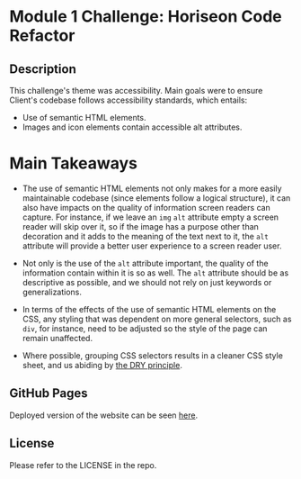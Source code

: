 # Module 1 Challenge: Horiseon Code Refactor

## Description

This challenge's theme was accessibility. Main goals were to ensure Client's codebase follows accessibility standards, which entails:

- Use of semantic HTML elements.
- Images and icon elements contain accessible alt attributes.

# Main Takeaways

- The use of semantic HTML elements not only makes for a more easily maintainable codebase (since elements follow a logical structure), it can also have impacts on the quality of information screen readers can capture. For instance, if we leave an `img` `alt` attribute empty a screen reader will skip over it, so if the image has a purpose other than decoration and it adds to the meaning of the text next to it, the `alt` attribute will provide a better user experience to a screen reader user.

- Not only is the use of the `alt` attribute important, the quality of the information contain within it is so as well. The `alt` attribute should be as descriptive as possible, and we should not rely on just keywords or generalizations.

- In terms of the effects of the use of semantic HTML elements on the CSS, any styling that was dependent on more general selectors, such as `div`, for instance, need to be adjusted so the style of the page can remain unaffected.

- Where possible, grouping CSS selectors results in a cleaner CSS style sheet, and us abiding by [the DRY principle](https://en.wikipedia.org/wiki/Don%27t_repeat_yourself).

## GitHub Pages

Deployed version of the website can be seen [here]().

## License

Please refer to the LICENSE in the repo.
